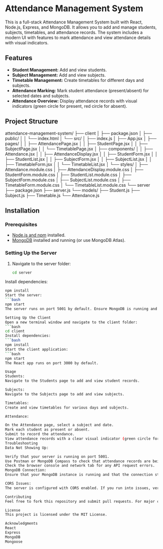 # Attendance Management System

This is a full-stack Attendance Management System built with React, Node.js, Express, and MongoDB. It allows you to add and manage students, subjects, timetables, and attendance records. The system includes a modern UI with features to mark attendance and view attendance details with visual indicators.

## Features

- **Student Management:** Add and view students.
- **Subject Management:** Add and view subjects.
- **Timetable Management:** Create timetables for different days and subjects.
- **Attendance Marking:** Mark student attendance (present/absent) for selected dates and subjects.
- **Attendance Overview:** Display attendance records with visual indicators (green circle for present, red circle for absent).

## Project Structure

attendance-management-system/ ├── client │ ├── package.json │ ├── public/ │ │ └── index.html │ └── src/ │ ├── index.js │ ├── App.jsx │ ├── pages/ │ │ ├── AttendancePage.jsx │ │ ├── StudentPage.jsx │ │ ├── SubjectPage.jsx │ │ └── TimetablePage.jsx │ ├── components/ │ │ ├── Attendance.jsx │ │ ├── AttendanceDisplay.jsx │ │ ├── StudentForm.jsx │ │ ├── StudentList.jsx │ │ ├── SubjectForm.jsx │ │ ├── SubjectList.jsx │ │ ├── TimetableForm.jsx │ │ └── TimetableList.jsx │ └── styles/ │ ├── Attendance.module.css │ ├── AttendanceDisplay.module.css │ ├── StudentForm.module.css │ ├── StudentList.module.css │ ├── SubjectForm.module.css │ ├── SubjectList.module.css │ ├── TimetableForm.module.css │ └── TimetableList.module.css └── server ├── package.json ├── server.js └── models/ ├── Student.js ├── Subject.js ├── Timetable.js └── Attendance.js


## Installation

### Prerequisites

- [Node.js and npm](https://nodejs.org/) installed.
- [MongoDB](https://www.mongodb.com/) installed and running (or use MongoDB Atlas).

### Setting Up the Server

1. Navigate to the server folder:

   ```bash
   cd server
Install dependencies:
   ```bash
   npm install
Start the server:
   ```bash
   npm start
The server runs on port 5001 by default. Ensure MongoDB is running and the connection string in server.js matches your setup (default is mongodb://localhost:27017/attendanceDB).

Setting Up the Client
Open a new terminal window and navigate to the client folder:
   ```bash
   cd client
Install dependencies:
   ```bash
   npm install
Start the client application:
   ```bash
   npm start
The React app runs on port 3000 by default.

Usage
Students:
Navigate to the Students page to add and view student records.

Subjects:
Navigate to the Subjects page to add and view subjects.

Timetables:
Create and view timetables for various days and subjects.

Attendance:

On the Attendance page, select a subject and date.
Mark each student as present or absent.
Submit to record the attendance.
View attendance records with a clear visual indicator (green circle for present, red circle for absent) using the Attendance Overview component.
Troubleshooting
Data Not Showing Up:

Verify that your server is running on port 5001.
Use Postman or MongoDB Compass to check that attendance records are being created in the database.
Check the browser console and network tab for any API request errors.
MongoDB Connection:
Ensure that your MongoDB instance is running and that the connection string in server.js is correct.

CORS Issues:
The server is configured with CORS enabled. If you run into issues, verify that requests are allowed from the client origin.

Contributing
Feel free to fork this repository and submit pull requests. For major changes, please open an issue first to discuss what you would like to modify.

License
This project is licensed under the MIT License.

Acknowledgments
React
Express
MongoDB
Mongoose
